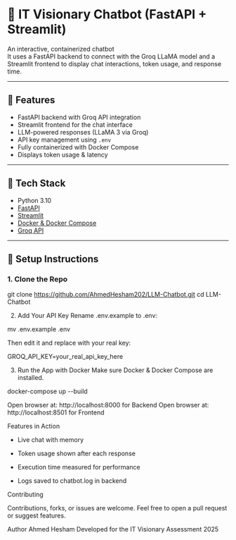 # 🤖 IT Visionary Chatbot (FastAPI + Streamlit)

An interactive, containerized chatbot  
It uses a FastAPI backend to connect with the Groq LLaMA model and a Streamlit frontend to display chat interactions, token usage, and response time.

---

## 🚀 Features

- FastAPI backend with Groq API integration
- Streamlit frontend for the chat interface
- LLM-powered responses (LLaMA 3 via Groq)
- API key management using `.env`
- Fully containerized with Docker Compose
- Displays token usage & latency

---

## 🧰 Tech Stack

- Python 3.10
- [FastAPI](https://fastapi.tiangolo.com/)
- [Streamlit](https://streamlit.io/)
- [Docker & Docker Compose](https://docs.docker.com/)
- [Groq API](https://console.groq.com/)

---

## 🔧 Setup Instructions

### 1. Clone the Repo

git clone https://github.com/AhmedHesham202/LLM-Chatbot.git
cd LLM-Chatbot

2. Add Your API Key
Rename .env.example to .env:

mv .env.example .env

Then edit it and replace with your real key:

GROQ_API_KEY=your_real_api_key_here

3. Run the App with Docker
Make sure Docker & Docker Compose are installed.

docker-compose up --build

Open browser at: http://localhost:8000 for Backend
Open browser at: http://localhost:8501 for Frontend

Features in Action

- Live chat with memory

- Token usage shown after each response

- Execution time measured for performance

- Logs saved to chatbot.log in backend

Contributing

Contributions, forks, or issues are welcome.
Feel free to open a pull request or suggest features.

Author
Ahmed Hesham
Developed for the IT Visionary Assessment 2025
